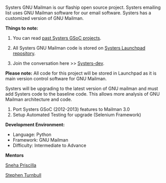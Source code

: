 Systers GNU Mailman is our flaship open source project.  Systers emailing list uses GNU Mailman software for our email software. Systers has a customized version of GNU Mailman. 

**Things to note:**

1. You can read [past Systers GSoC projects](http://systers.org/systers-dev/doku.php/start).

2. All Systers GNU Mailman code is stored on [Systers Launchpad repository](https://launchpad.net/systers). 

3. Join the conversation here >> [Systers-dev](http://systers.org/mailman/listinfo/systers-dev).

**Please note:** All code for this project will be stored in Launchpad as it is main version control software for GNU Mailman.



Systers will be upgrading to the latest version of GNU mailman and must add Systers code to the baseline code. This allows more analysis of GNU Mailman architecture and code.

1. Port Systers GSoC (2012-2013) features to Mailman 3.0 
2. Setup Automated Testing for upgrade (Selenium Framework)

**Development Environment:**
* Language: Python
* Framework: GNU Mailman
* Difficulty: Intermediate to Advance

**Mentors**

[Sneha Priscilla](http://systers.org/systers-dev/doku.php/sneha_priscilla:about_me)

[Stephen Turnbull](http://turnbull.sk.tsukuba.ac.jp/)


